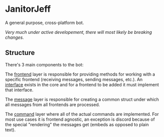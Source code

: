 # JanitorJeff
A general purpose, cross-platform bot.

*Very much under active developement, there will most likely be breaking changes.*

## Structure

There's 3 main components to the bot:

The [frontend](https://git.slowtyper.com/slowtyper/janitorjeff/src/branch/main/frontends)
layer is responsible for providing methods for working with a specific frontend
(receiving messages, sending messages, etc.). An
[interface](https://git.slowtyper.com/slowtyper/janitorjeff/src/branch/main/core/message.go#L20-L60)
exists in the core and for a frontend to be added it must implement that
interface.

The [message](https://git.slowtyper.com/slowtyper/janitorjeff/src/branch/main/core/message.go#L74-L85)
layer is responsible for creating a common struct under which all messages from
all frontends are processed.

The [command](https://git.slowtyper.com/slowtyper/janitorjeff/src/branch/main/commands)
layer where all of the actual commands are implemented. For most use cases it
is frontend agnostic, an exception is discord because of the special
"rendering" the messages get (embeds as opposed to plain text).
